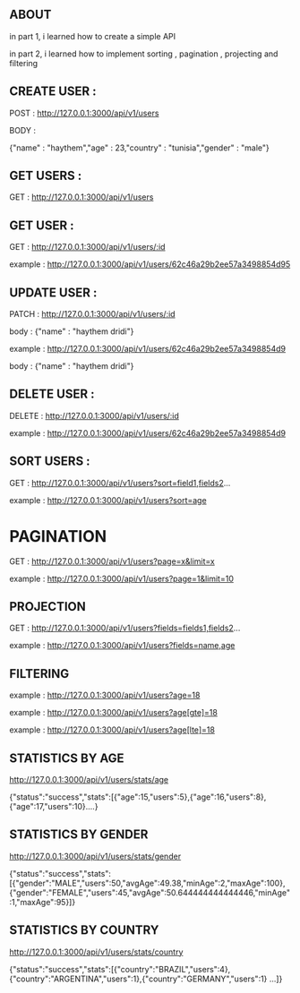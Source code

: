## ABOUT

in part 1, i learned how to create a simple API

in part 2, i learned how to implement sorting , pagination , projecting and filtering

## CREATE USER :

POST : http://127.0.0.1:3000/api/v1/users

BODY :

{"name" : "haythem","age" : 23,"country" : "tunisia","gender" : "male"}

## GET USERS :

GET : http://127.0.0.1:3000/api/v1/users

## GET USER :

GET : http://127.0.0.1:3000/api/v1/users/:id

example : http://127.0.0.1:3000/api/v1/users/62c46a29b2ee57a3498854d95

## UPDATE USER :

PATCH : http://127.0.0.1:3000/api/v1/users/:id

body : {"name" : "haythem dridi"}

example : http://127.0.0.1:3000/api/v1/users/62c46a29b2ee57a3498854d9

body : {"name" : "haythem dridi"}

## DELETE USER :

DELETE : http://127.0.0.1:3000/api/v1/users/:id

example : http://127.0.0.1:3000/api/v1/users/62c46a29b2ee57a3498854d9

## SORT USERS :

GET : http://127.0.0.1:3000/api/v1/users?sort=field1,fields2...

example : http://127.0.0.1:3000/api/v1/users?sort=age

# PAGINATION

GET : http://127.0.0.1:3000/api/v1/users?page=x&limit=x

example : http://127.0.0.1:3000/api/v1/users?page=1&limit=10

## PROJECTION

GET : http://127.0.0.1:3000/api/v1/users?fields=fields1,fields2...

example : http://127.0.0.1:3000/api/v1/users?fields=name,age

## FILTERING

example : http://127.0.0.1:3000/api/v1/users?age=18

example : http://127.0.0.1:3000/api/v1/users?age[gte]=18

example : http://127.0.0.1:3000/api/v1/users?age[lte]=18

## STATISTICS BY AGE

http://127.0.0.1:3000/api/v1/users/stats/age

{"status":"success","stats":[{"age":15,"users":5},{"age":16,"users":8},{"age":17,"users":10}....}

## STATISTICS BY GENDER

http://127.0.0.1:3000/api/v1/users/stats/gender

{"status":"success","stats":[{"gender":"MALE","users":50,"avgAge":49.38,"minAge":2,"maxAge":100},{"gender":"FEMALE","users":45,"avgAge":50.644444444444446,"minAge":1,"maxAge":95}]}

## STATISTICS BY COUNTRY

http://127.0.0.1:3000/api/v1/users/stats/country

{"status":"success","stats":[{"country":"BRAZIL","users":4},{"country":"ARGENTINA","users":1},{"country":"GERMANY","users":1} ...]}
